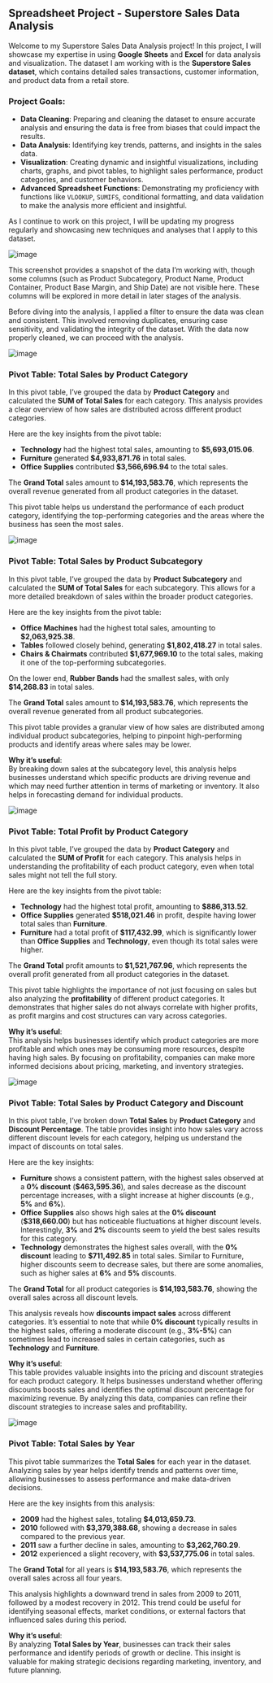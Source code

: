 ## Spreadsheet Project - Superstore Sales Data Analysis

Welcome to my Superstore Sales Data Analysis project! In this project, I will showcase my expertise in using **Google Sheets** and **Excel** for data analysis and visualization. The dataset I am working with is the **Superstore Sales dataset**, which contains detailed sales transactions, customer information, and product data from a retail store.

### Project Goals:

- **Data Cleaning**: Preparing and cleaning the dataset to ensure accurate analysis and ensuring the data is free from biases that could impact the results.
- **Data Analysis**: Identifying key trends, patterns, and insights in the sales data.
- **Visualization**: Creating dynamic and insightful visualizations, including charts, graphs, and pivot tables, to highlight sales performance, product categories, and customer behaviors.
- **Advanced Spreadsheet Functions**: Demonstrating my proficiency with functions like `VLOOKUP`, `SUMIFS`, conditional formatting, and data validation to make the analysis more efficient and insightful.

As I continue to work on this project, I will be updating my progress regularly and showcasing new techniques and analyses that I apply to this dataset.

![image](https://github.com/user-attachments/assets/113995fe-3e21-4c7f-9067-519dc465a341)

This screenshot provides a snapshot of the data I’m working with, though some columns (such as Product Subcategory, Product Name, Product Container, Product Base Margin, and Ship Date) are not visible here. These columns will be explored in more detail in later stages of the analysis.

Before diving into the analysis, I applied a filter to ensure the data was clean and consistent. This involved removing duplicates, ensuring case sensitivity, and validating the integrity of the dataset. With the data now properly cleaned, we can proceed with the analysis.



![image](https://github.com/user-attachments/assets/0b75156a-29c1-4e0e-a738-672b0ac7942f)

### Pivot Table: Total Sales by Product Category

In this pivot table, I’ve grouped the data by **Product Category** and calculated the **SUM of Total Sales** for each category. This analysis provides a clear overview of how sales are distributed across different product categories.

Here are the key insights from the pivot table:

- **Technology** had the highest total sales, amounting to **$5,693,015.06**.
- **Furniture** generated **$4,933,871.76** in total sales.
- **Office Supplies** contributed **$3,566,696.94** to the total sales.

The **Grand Total** sales amount to **$14,193,583.76**, which represents the overall revenue generated from all product categories in the dataset.

This pivot table helps us understand the performance of each product category, identifying the top-performing categories and the areas where the business has seen the most sales.



![image](https://github.com/user-attachments/assets/6dce94c1-2646-4f2e-b255-ba0d86c4404c)


### Pivot Table: Total Sales by Product Subcategory

In this pivot table, I’ve grouped the data by **Product Subcategory** and calculated the **SUM of Total Sales** for each subcategory. This allows for a more detailed breakdown of sales within the broader product categories.

Here are the key insights from the pivot table:

- **Office Machines** had the highest total sales, amounting to **$2,063,925.38**.
- **Tables** followed closely behind, generating **$1,802,418.27** in total sales.
- **Chairs & Chairmats** contributed **$1,677,969.10** to the total sales, making it one of the top-performing subcategories.

On the lower end, **Rubber Bands** had the smallest sales, with only **$14,268.83** in total sales.

The **Grand Total** sales amount to **$14,193,583.76**, which represents the overall revenue generated from all product subcategories.

This pivot table provides a granular view of how sales are distributed among individual product subcategories, helping to pinpoint high-performing products and identify areas where sales may be lower.

**Why it’s useful**:  
By breaking down sales at the subcategory level, this analysis helps businesses understand which specific products are driving revenue and which may need further attention in terms of marketing or inventory. It also helps in forecasting demand for individual products.






![image](https://github.com/user-attachments/assets/871770c6-bafa-4aec-87be-a37bd7e05126)



### Pivot Table: Total Profit by Product Category

In this pivot table, I’ve grouped the data by **Product Category** and calculated the **SUM of Profit** for each category. This analysis helps in understanding the profitability of each product category, even when total sales might not tell the full story.

Here are the key insights from the pivot table:

- **Technology** had the highest total profit, amounting to **$886,313.52**.
- **Office Supplies** generated **$518,021.46** in profit, despite having lower total sales than **Furniture**.
- **Furniture** had a total profit of **$117,432.99**, which is significantly lower than **Office Supplies** and **Technology**, even though its total sales were higher.

The **Grand Total** profit amounts to **$1,521,767.96**, which represents the overall profit generated from all product categories in the dataset.

This pivot table highlights the importance of not just focusing on sales but also analyzing the **profitability** of different product categories. It demonstrates that higher sales do not always correlate with higher profits, as profit margins and cost structures can vary across categories.

**Why it’s useful**:  
This analysis helps businesses identify which product categories are more profitable and which ones may be consuming more resources, despite having high sales. By focusing on profitability, companies can make more informed decisions about pricing, marketing, and inventory strategies.


![image](https://github.com/user-attachments/assets/23be4121-0bc9-4ff5-bdf8-0d74f0a5e3aa)

### Pivot Table: Total Sales by Product Category and Discount

In this pivot table, I’ve broken down **Total Sales** by **Product Category** and **Discount Percentage**. The table provides insight into how sales vary across different discount levels for each category, helping us understand the impact of discounts on total sales.

Here are the key insights:

- **Furniture** shows a consistent pattern, with the highest sales observed at a **0% discount** (**$463,595.36**), and sales decrease as the discount percentage increases, with a slight increase at higher discounts (e.g., **5%** and **6%**).
- **Office Supplies** also shows high sales at the **0% discount** (**$318,660.00**) but has noticeable fluctuations at higher discount levels. Interestingly, **3%** and **2%** discounts seem to yield the best sales results for this category.
- **Technology** demonstrates the highest sales overall, with the **0% discount** leading to **$711,492.85** in total sales. Similar to Furniture, higher discounts seem to decrease sales, but there are some anomalies, such as higher sales at **6%** and **5%** discounts.

The **Grand Total** for all product categories is **$14,193,583.76**, showing the overall sales across all discount levels.

This analysis reveals how **discounts impact sales** across different categories. It’s essential to note that while **0% discount** typically results in the highest sales, offering a moderate discount (e.g., **3%-5%**) can sometimes lead to increased sales in certain categories, such as **Technology** and **Furniture**.

**Why it’s useful**:  
This table provides valuable insights into the pricing and discount strategies for each product category. It helps businesses understand whether offering discounts boosts sales and identifies the optimal discount percentage for maximizing revenue. By analyzing this data, companies can refine their discount strategies to increase sales and profitability.


![image](https://github.com/user-attachments/assets/0f66ff78-15c3-45d3-b593-3b0623078655)

### Pivot Table: Total Sales by Year

This pivot table summarizes the **Total Sales** for each year in the dataset. Analyzing sales by year helps identify trends and patterns over time, allowing businesses to assess performance and make data-driven decisions.

Here are the key insights from this analysis:

- **2009** had the highest sales, totaling **$4,013,659.73**.
- **2010** followed with **$3,379,388.68**, showing a decrease in sales compared to the previous year.
- **2011** saw a further decline in sales, amounting to **$3,262,760.29**.
- **2012** experienced a slight recovery, with **$3,537,775.06** in total sales.

The **Grand Total** for all years is **$14,193,583.76**, which represents the overall sales across all four years.

This analysis highlights a downward trend in sales from 2009 to 2011, followed by a modest recovery in 2012. This trend could be useful for identifying seasonal effects, market conditions, or external factors that influenced sales during this period.

**Why it’s useful**:  
By analyzing **Total Sales by Year**, businesses can track their sales performance and identify periods of growth or decline. This insight is valuable for making strategic decisions regarding marketing, inventory, and future planning.
